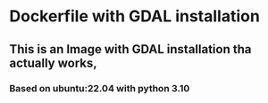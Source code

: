 # Dockerfile with GDAL installation
## This is an Image with GDAL installation tha actually works,
### Based on ubuntu:22.04 with python 3.10 
